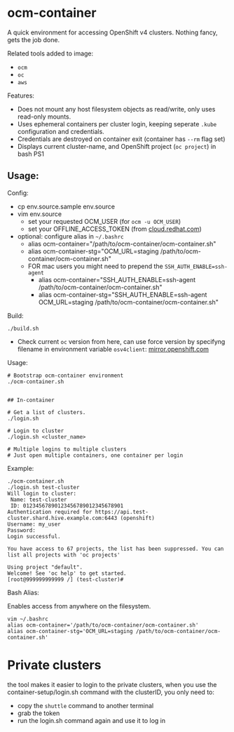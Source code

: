 # ocm-container

A quick environment for accessing OpenShift v4 clusters. Nothing fancy, gets the job done.

Related tools added to image:
* `ocm`
* `oc`
* `aws`

Features:
* Does not mount any host filesystem objects as read/write, only uses read-only mounts.
* Uses ephemeral containers per cluster login, keeping seperate `.kube` configuration and credentials.
* Credentials are destroyed on container exit (container has `--rm` flag set)
* Displays current cluster-name, and OpenShift project (`oc project`) in bash PS1

## Usage:

Config:

* cp env.source.sample env.source
* vim env.source
  * set your requested OCM_USER (for `ocm -u OCM_USER`)
  * set your OFFLINE_ACCESS_TOKEN (from [cloud.redhat.com](https://cloud.redhat.com/))
* optional: configure alias in `~/.bashrc`
  * alias ocm-container="/path/to/ocm-container/ocm-container.sh"
  * alias ocm-container-stg="OCM_URL=staging /path/to/ocm-container/ocm-container.sh"
  * FOR mac users you might need to prepend the `SSH_AUTH_ENABLE=ssh-agent`
    * alias ocm-container="SSH_AUTH_ENABLE=ssh-agent /path/to/ocm-container/ocm-container.sh"
    * alias ocm-container-stg="SSH_AUTH_ENABLE=ssh-agent OCM_URL=staging /path/to/ocm-container/ocm-container.sh"

Build:

```
./build.sh
```

* Check current `oc` version from here, can use force version by specifyng filename in environment variable `osv4client`:
[mirror.openshift.com](https://mirror.openshift.com/pub/openshift-v4/clients/ocp/latest/)

Usage:

```
# Bootstrap ocm-container environment
./ocm-container.sh


## In-container

# Get a list of clusters.
./login.sh

# Login to cluster
./login.sh <cluster_name>

# Multiple logins to multiple clusters
# Just open multiple containers, one container per login
```

Example:

```
./ocm-container.sh
./login.sh test-cluster
Will login to cluster:
 Name: test-cluster
 ID: 01234567890123456789012345678901
Authentication required for https://api.test-cluster.shard.hive.example.com:6443 (openshift)
Username: my_user
Password:
Login successful.

You have access to 67 projects, the list has been suppressed. You can list all projects with 'oc projects'

Using project "default".
Welcome! See 'oc help' to get started.
[root@999999999999 /] (test-cluster)#
```

Bash Alias:

Enables access from anywhere on the filesystem.

```
vim ~/.bashrc
alias ocm-container='/path/to/ocm-container/ocm-container.sh'
alias ocm-container-stg='OCM_URL=staging /path/to/ocm-container/ocm-container.sh'
```

# Private clusters
the tool makes it easier to login to the private clusters, when you use the container-setup/login.sh command
with the clusterID, you only need to:
- copy the `shuttle` command to another terminal
- grab the token
- run the login.sh command again and use it to log in
